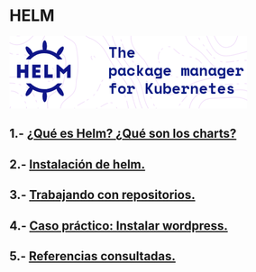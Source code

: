 # HELM
![imagen](https://github.com/mikkgh/helm/blob/main/imagenes/logohelm.png)

## 1.- [¿Qué es Helm? ¿Qué son los charts?](https://github.com/mikkgh/helm/blob/main/1.md)

## 2.- [Instalación de helm.](https://github.com/mikkgh/helm/blob/main/2.md)

## 3.- [Trabajando con repositorios.](https://github.com/mikkgh/helm/blob/main/3.md)

## 4.- [Caso práctico: Instalar wordpress.](https://github.com/mikkgh/helm/blob/main/4.md)

## 5.- [Referencias consultadas.](https://github.com/mikkgh/helm/blob/main/5.md)
